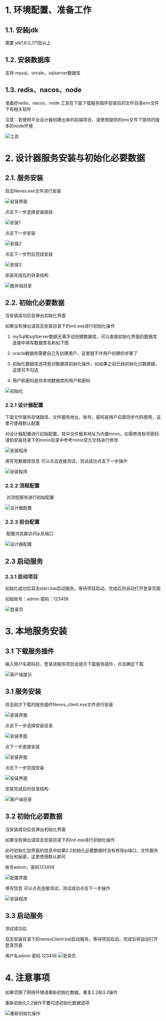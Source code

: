 # 1. 环境配置、准备工作

## 1.1. 安装jdk

​需要 jdk1.8.0_171及以上

## 1.2. 安装数据库 

​支持 mysql，orcale，sqlserver数据库

## 1.3. redis、nacos、node

准备好redis、nacos、node 工具在下面下载服务插件安装后的文件目录env文件下有相关软件

注意：若使用平台设计器创建出来的前端项目，请使用提供的env文件下提供的版本的node环境


![工具](./images/install/工具.png)


# 2. 设计器服务安装与初始化必要数据

## 2.1. 服务安装

​双击Neves.exe文件进行安装

![安装界面](./images/install/server/1.png)

点击下一步选择安装路径

![安装1](./images/install/server/install1.png)

点击下一步安装

![安装2](./images/install/server/install2.png)

点击下一步然后完成安装

![安装3](./images/install/server/install3.png)

安装完成后的目录结构

![服务端目录](./images/install/服务端目录.png)

## 2.2. 初始化必要数据

​当安装成功后会弹出初始化界面

如果没有弹出请双击安装目录下的init.exe进行初始化操作

1. mySql和sqlServer数据无需手动创建数据库，可以直接初始化界面的数据库连接中填写数据库名称如下图

2. oracle数据库需要自己先创建用户，这里就不作用户创建的步骤了

3. 初始化数据库选项是对数据库初始化操作，如如果之前已经初始化过数据据，这里可不勾选

4. 用户和密码是你本地数据库的用户和密码    

![初始化](./images/install/server/初始化.png)



### 2.2.1 设计器配置

下面文件服务存储路径，文件服务地址，账号，密码是用户后面同步代码使用，这里可使用默认配置

对设计器配置进行初始配置，其中文件服务地址为内置minio，如需修改账号密码请到安装目录下的minio目录中参考minio官方文档进行修改

![安装程序](./images/install/server/5.png)  

填写完数据库信息 可以点击连接测试，测试成功点击下一步操作

![安装程序](./images/install/server/连接测试.png)  


### 2.2.2 流程配置

​ 对流程服务进行初始配置

![设计器配置](./images/install/server/6.png)

### 2.2.3 前台配置

​ 配置浏览器访问ip及端口

![设计器配置](./images/install/server/7.png)

## 2.3 启动服务

### 2.3.1 启动项目

初始化成功后​双击start.bat启动服务，等待项目启动，完成后将自动打开登录页面

​初始账号：admin  密码：123456

![登录页](./images/web/login.png)

# 3. 本地服务安装

## 3.1 下载服务插件

输入用户名密码后，登录进服务项目会提示下载服务插件，点击确定下载

![客户端提示](./images/install/server/客户端提示.png)

## 3.1 服务安装

​双击刚才下载的服务插件Neves_client.exe文件进行安装

![安装界面](./images/install/client/1.png)

点击下一步选择安装目录

![安装界面](./images/install/client/安装客户端1.png)

点下一步直接安装

![安装界面](./images/install/client/安装客户端2.png)

点击下一步完成安装

![安装界面](./images/install/client/安装客户端完成.png)

安装完成后的目录结构

![客户端目录](./images/install/客户端目录.png)


## 3.2 初始化必要数据

​​当安装成功后会弹出初始化界面

如果没有弹出请双击安装目录下的init.exe进行初始化操作

此时初始化加界面的信息中如果2.2初始化必要数据时没有修改ip端口，文件服务地址和秘密，这里使用默认即可

账号admin，密码123456

​![配置界面](./images/install/client/3.png)

填写信息 可以点击连接测试，测试成功点击下一步操作

![安装程序](./images/install/server/连接测试.png)  

## 3.3  启动服务

测试成功后

​双击安装目录下的nevesClient.bat启动服务，等待项目启动，完成后将自动打开登录页面

用户名admin  密码 123456
![登录页](./images/web/login.png)

# 4. 注意事项

如果切换了网络环境请重新初始化数据，重复2.2和3.2操作

重新初始化2.2操作不要勾选初始化数据选项

![重新初始化操作](./images/install/server/重新初始化操作.png)